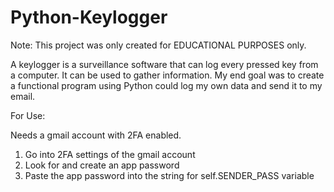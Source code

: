 # Python-Keylogger

Note: This project was only created for EDUCATIONAL PURPOSES only. 

A keylogger is a surveillance software that can log every pressed key from a computer. It can be used to gather information. My end goal was to create a functional program using Python could log my own data and send it to my email.


For Use:

Needs a gmail account with 2FA enabled.

1. Go into 2FA settings of the gmail account
2. Look for and create an app password
3. Paste the app password into the string for self.SENDER_PASS variable
